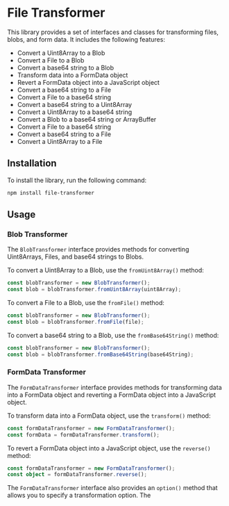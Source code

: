 # File Transformer

This library provides a set of interfaces and classes for transforming files, blobs, and form data. It includes the following features:

- Convert a Uint8Array to a Blob
- Convert a File to a Blob
- Convert a base64 string to a Blob
- Transform data into a FormData object
- Revert a FormData object into a JavaScript object
- Convert a base64 string to a File
- Convert a File to a base64 string
- Convert a base64 string to a Uint8Array
- Convert a Uint8Array to a base64 string
- Convert a Blob to a base64 string or ArrayBuffer
- Convert a File to a base64 string
- Convert a base64 string to a File
- Convert a Uint8Array to a File

## Installation

To install the library, run the following command:

```bash
npm install file-transformer
```

## Usage

### Blob Transformer

The `BlobTransformer` interface provides methods for converting Uint8Arrays, Files, and base64 strings to Blobs.

To convert a Uint8Array to a Blob, use the `fromUint8Array()` method:

```typescript
const blobTransformer = new BlobTransformer();
const blob = blobTransformer.fromUint8Array(uint8Array);
```

To convert a File to a Blob, use the `fromFile()` method:

```typescript
const blobTransformer = new BlobTransformer();
const blob = blobTransformer.fromFile(file);
```

To convert a base64 string to a Blob, use the `fromBase64String()` method:

```typescript
const blobTransformer = new BlobTransformer();
const blob = blobTransformer.fromBase64String(base64String);
```

### FormData Transformer

The `FormDataTransformer` interface provides methods for transforming data into a FormData object and reverting a FormData object into a JavaScript object.

To transform data into a FormData object, use the `transform()` method:

```typescript
const formDataTransformer = new FormDataTransformer();
const formData = formDataTransformer.transform();
```

To revert a FormData object into a JavaScript object, use the `reverse()` method:

```typescript
const formDataTransformer = new FormDataTransformer();
const object = formDataTransformer.reverse();
```

The `FormDataTransformer` interface also provides an `option()` method that allows you to specify a transformation option. The
